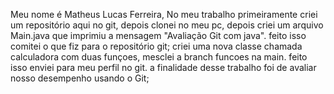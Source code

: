  Meu nome é Matheus Lucas Ferreira, No meu trabalho primeiramente criei um repositório aqui no git, depois clonei no meu pc, depois criei um arquivo Main.java que imprimiu a mensagem "Avaliação Git com java".
feito isso comitei o que fiz para o repositório git;
criei uma nova classe chamada calculadora com duas funçoes, mesclei a branch funcoes na main.
feito isso enviei para meu perfil no git.
a finalidade desse trabalho foi de avaliar nosso desempenho usando o Git;

